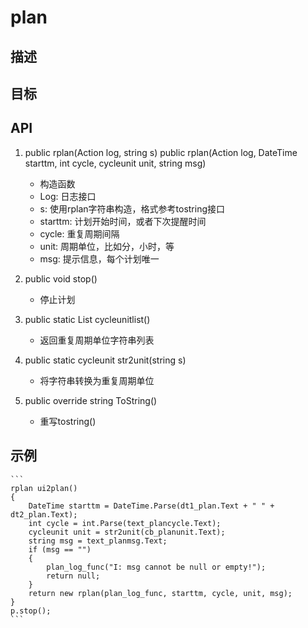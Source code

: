# plan

## 描述

## 目标

## API
1. public rplan(Action<string> log, string s) public rplan(Action<string> log, DateTime starttm, int cycle, cycleunit unit, string msg)  
    - 构造函数
    - Log: 日志接口
    - s: 使用rplan字符串构造，格式参考tostring接口
    - starttm: 计划开始时间，或者下次提醒时间
    - cycle: 重复周期间隔
    - unit: 周期单位，比如分，小时，等
    - msg: 提示信息，每个计划唯一

2. public void stop()
    - 停止计划

3. public static List<string> cycleunitlist()
    - 返回重复周期单位字符串列表

4. public static cycleunit str2unit(string s)
    - 将字符串转换为重复周期单位

5. public override string ToString()
    - 重写tostring()

## 示例
    ```
    rplan ui2plan()
    {
        DateTime starttm = DateTime.Parse(dt1_plan.Text + " " + dt2_plan.Text);
        int cycle = int.Parse(text_plancycle.Text);
        cycleunit unit = str2unit(cb_planunit.Text);
        string msg = text_planmsg.Text;
        if (msg == "")
        {
            plan_log_func("I: msg cannot be null or empty!");
            return null;
        }
        return new rplan(plan_log_func, starttm, cycle, unit, msg);
    }
    p.stop();
    ```
